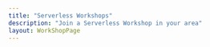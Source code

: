 ```yaml
---
title: "Serverless Workshops"
description: "Join a Serverless Workshop in your area"
layout: WorkShopPage
---
```

